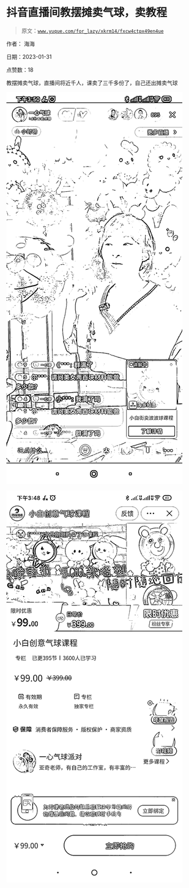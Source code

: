 # 抖音直播间教摆摊卖气球，卖教程

> 原文：[`www.yuque.com/for_lazy/xkrm14/fxcw4ctpx49en4ue`](https://www.yuque.com/for_lazy/xkrm14/fxcw4ctpx49en4ue)



作者： 海海 

日期：2023-01-31 

点赞数：18 

教摆摊卖气球，直播间将近千人，课卖了三千多份了，自己还出摊卖气球 

![](img/2896d588a89afded63a38ad18f2170c2.png)  

![](img/a180bfc40464d6a889f9920cf5788ce0.png) 

